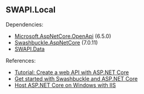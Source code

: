## SWAPI.Local

Dependencies:
- [Microsoft.AspNetCore.OpenApi](https://www.nuget.org/packages/Microsoft.AspNetCore.OpenApi) (6.5.0)
- [Swashbuckle.AspNetCore](https://www.nuget.org/packages/Swashbuckle.AspNetCore) (7.0.11)
- [SWAPI.Data](../SWAPI.Data)

References:
- [Tutorial: Create a web API with ASP.NET Core](https://learn.microsoft.com/en-us/aspnet/core/tutorials/first-web-api)
- [Get started with Swashbuckle and ASP.NET Core](https://learn.microsoft.com/en-us/aspnet/core/tutorials/getting-started-with-swashbuckle)
- [Host ASP.NET Core on Windows with IIS](https://learn.microsoft.com/en-us/aspnet/core/host-and-deploy/iis)
